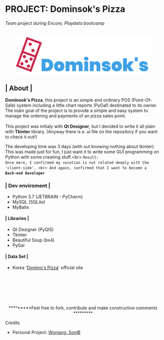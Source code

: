 # PROJECT: Dominsok's Pizza
<h6> Team project during Encore, Playdata bootcamp </h6>

 <div align="center"><img src="https://github.com/filoscoder/dominsok_pizza_pos/blob/master/src/img/logo1.PNG"/></div>
<h2>| About |</h2>
  <p><b>Dominsok's Pizza</b>, this project is an simple and ordinary POS (Point-Of-Sale) system including a little chart reports (PyGal) destinated to its owner. The main goal of the project is to provide a simple and easy system to manage the ordering and payments of an pizza sales point.<br/>
  <br/>
  This project was initialy with <b>Qt Designer</b>, but I decided to write it all plain with <b>Tkinter</b> library. <br\>
  (Anyway there is a .ui file on the repository if you want to check it out!) <br\>
  <br\>
  
  The developing time was 3 days (with out knowing nothing about tkinter).
  This was made just for fun, I just want it to write some GUI programming on Python with some crawling stuff.<br\>
  <code>Result: Once more, I confirmed my vocation is not related deeply with the 'client-side'. <br\>
  And again, confirmed that I want to become a <b>Back-end Developer</b> <br/></code>
  
  
 <h3>| Dev enviroment |</h3>
  <ul>
  <li>Python 3.7 (JETBRAIN - PyCharm)</li>
  <li>MySQL (SQLite)</li>
  <li>MyBatis</li>
 </ul>
 
 <h4>| Libraries |</h4>
 <ul>
  <li>Qt Designer (PyQt5)</li>
  <li>Tkinter</li>
  <li>Beautiful Soup (bs4)</li>
  <li>PyGal</li>
  </ul>
  
 <h4>| Data Set |</h4>
 <ul>
  <li>Korea '<a href="https://web.dominos.co.kr/goods/list">Domino's Pizza<a/>' official site</li>
</ul>
  
  <br/><br/><br/><br/><br/>
 <div align='center'><p>*********Feel free to fork, contribute and make constructive comments *********</p></div>

<div align='left'><p>Credits</p>
<ul>
  <li>Personal Project: <a href="https://github.com/filoscoder/">Wonjang, Son&copy;</a></li>
</div>
